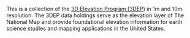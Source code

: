 This is a collection of the
[3D Elevation Program (3DEP)](https://www.usgs.gov/3d-elevation-program) in 1m
and 10m resolution. The 3DEP data holdings serve as the elevation layer of
The National Map and provide foundational elevation information for earth
science studies and mapping applications in the United States.
